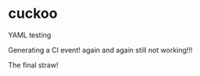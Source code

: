 # cuckoo
YAML testing

Generating a CI event!
again
and again
still not working!!!

The final straw!
